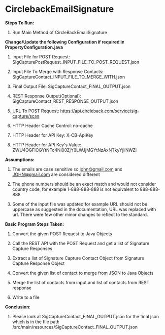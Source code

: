 # CirclebackEmailSignature

<b>Steps To Run:</b>

1. Run Main Method of CircleBackEmailSignature


<b>Change/Update the following Configuration if required in PropertyConfiguration.java</b>

1. Input File for POST Request: SigCapturePostRequest_INPUT_FILE_TO_POST_REQUEST.json

2. Input File To Merge with Response Contacts: SigCaptureContact_INPUT_FILE_TO_MERGE_WITH.json

3. Final Output File: SigCaptureContact_FINAL_OUTPUT.json

4. REST Response Output(Optional): SigCaptureContact_REST_RESPONSE_OUTPUT.json

5. URL To POST Request: https://api.circleback.com/service/sig-capture/scan

6. HTTP Header Cache Control: no-cache

7. HTTP Header for API Key: X-CB-ApiKey

8. HTTP Header for API Key's Value: ZWU4OGFlOGYtNTc4Ni00ZjY0LWJjMGYtNzAxNTkyYjliNWZi


<b>Assumptions:</b>

1. The emails are case sensitive so john@gmail.com and JOHN@gmail.com are considered different

2. The phone numbers should be an exact match and would not consider country code, for example 1-888-888-888 is not equivalent to 888-888-888

3. Some of the input file was updated for example URL should not be uppercase as suggested in the documentation, URL was replaced with url. There were few other minor changes to reflect to the standard.


<b>Basic Program Steps Taken:</b>

1. Convert the given POST Request to Java Objects

2. Call the REST API with the POST Request and get a list of Signature Capture Responses

3. Extract a list of Signature Capture Contact Object from Signature Capture Response Object

4. Convert the given list of contact to merge from JSON to Java Objects

5. Merge the list of contacts from input and list of contacts from REST response

6. Write to a file

<b>Conclusion:</b>

1. Please look at SigCaptureContact_FINAL_OUTPUT.json for the final json which is in the file path /src/main/resources/SigCaptureContact_FINAL_OUTPUT.json

